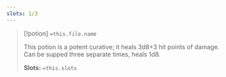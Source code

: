 ```yaml
---
slots: 1/3
---
```


> [!potion] `=this.file.name`
>
> This potion is a potent curative; it heals 3d8+3 hit points of damage. Can be supped three separate times, heals 1d8.
> 
> **Slots:** `=this.slots`











